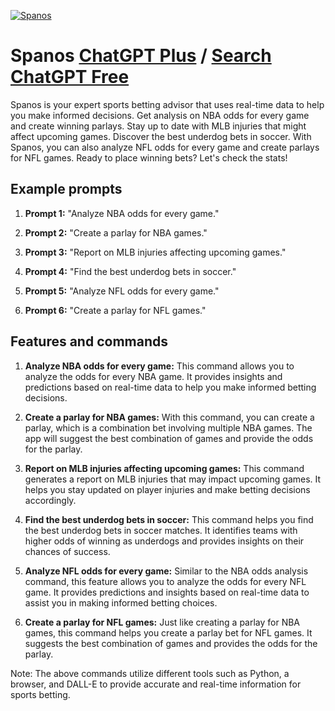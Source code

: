 
[![Spanos](https://files.oaiusercontent.com/file-gr3wVaDxoukEmAW90UwPOZqG?se=2123-10-17T00%3A16%3A45Z&sp=r&sv=2021-08-06&sr=b&rscc=max-age%3D31536000%2C%20immutable&rscd=attachment%3B%20filename%3D4871fc0e-a8da-465a-aaac-ccf0d30d57be.png&sig=kzRPDjAgkJ0sqcIYpTXa91AgfwsyOieCXGzi2WiwYWg%3D)](https://chat.openai.com/g/g-3aQFDEC4K-spanos)

# Spanos [ChatGPT Plus](https://chat.openai.com/g/g-3aQFDEC4K-spanos) / [Search ChatGPT Free](https://gptcall.net/index.html#/?search=Spanos)

Spanos is your expert sports betting advisor that uses real-time data to help you make informed decisions. Get analysis on NBA odds for every game and create winning parlays. Stay up to date with MLB injuries that might affect upcoming games. Discover the best underdog bets in soccer. With Spanos, you can also analyze NFL odds for every game and create parlays for NFL games. Ready to place winning bets? Let's check the stats!

## Example prompts

1. **Prompt 1:** "Analyze NBA odds for every game."

2. **Prompt 2:** "Create a parlay for NBA games."

3. **Prompt 3:** "Report on MLB injuries affecting upcoming games."

4. **Prompt 4:** "Find the best underdog bets in soccer."

5. **Prompt 5:** "Analyze NFL odds for every game."

6. **Prompt 6:** "Create a parlay for NFL games."

## Features and commands

1. **Analyze NBA odds for every game:** This command allows you to analyze the odds for every NBA game. It provides insights and predictions based on real-time data to help you make informed betting decisions.

2. **Create a parlay for NBA games:** With this command, you can create a parlay, which is a combination bet involving multiple NBA games. The app will suggest the best combination of games and provide the odds for the parlay.

3. **Report on MLB injuries affecting upcoming games:** This command generates a report on MLB injuries that may impact upcoming games. It helps you stay updated on player injuries and make betting decisions accordingly.

4. **Find the best underdog bets in soccer:** This command helps you find the best underdog bets in soccer matches. It identifies teams with higher odds of winning as underdogs and provides insights on their chances of success.

5. **Analyze NFL odds for every game:** Similar to the NBA odds analysis command, this feature allows you to analyze the odds for every NFL game. It provides predictions and insights based on real-time data to assist you in making informed betting choices.

6. **Create a parlay for NFL games:** Just like creating a parlay for NBA games, this command helps you create a parlay bet for NFL games. It suggests the best combination of games and provides the odds for the parlay.

Note: The above commands utilize different tools such as Python, a browser, and DALL-E to provide accurate and real-time information for sports betting.


